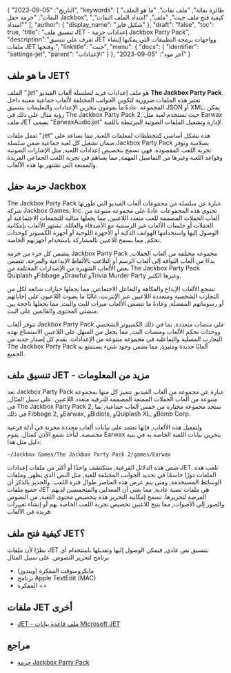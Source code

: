 {
"التاريخ": "05-09-2023",
  "keywords": [
"طائرة نفاثة",
"ملف نفاث",
"ما هو الملف النفاث",
"حزمة حفل Jackbox",
"كيفية فتح ملف جيت",
"ملف",
"امتداد الملف النفاث",
"امتداد"
],
  "author": {
"display_name": "شكيل فايز"
},
"draft": "false",
"toc": true,
"title": "تنسيق ملف JET - إعدادات حزمة Jackbox Party Pack",
  "description":"تعرف على تنسيق JET وواجهات برمجة التطبيقات التي يمكنها إنشاء ملفات JET وفتحها.",
"linktitle": "جيت",
  "menu": {
    "docs": {
      "identifier": "settings-jet",
"parent": "الإعدادات"
}
},
"آخر مود": "05-09-2023"
}

## ما هو ملف JET؟

الملف ".jet" هو ملف إعدادات فريد لسلسلة ألعاب الفيديو **The Jackbox Party Pack**. تعتبر هذه الملفات ضرورية لتكوين الجوانب المختلفة لألعاب جماعية معينة داخل المجموعة. عادةً ما يقومون بتخزين الإعدادات والتعليمات بتنسيق JSON أو XML. يمكن رؤية مثال على ذلك في The Jackbox Party Pack 2, حيث تستخدم لعبة مثل Earwax ملف JET يسمى "EarwaxAudio.jet" لإدارة وتشغيل الملفات الصوتية المرتبطة باللعبة.

تعمل ملفات ".jet" هذه بشكل أساسي كمخططات لمعلمات اللعبة, مما يساعد على ضمان تشغيل كل لعبة جماعية ضمن سلسلة Jackbox Party Pack بسلاسة وتوفر تجربة اللعب المقصودة. فهي تسمح بتخصيص إعدادات اللعبة, مثل الإشارات الصوتية وقواعد اللعبة وغيرها من التفاصيل المهمة, مما يساهم في تجربة اللعب الجماعي الفريدة والممتعة التي تشتهر بها هذه الألعاب.

## حزمة حفل Jackbox

The Jackbox Party Pack عبارة عن سلسلة من مجموعات ألعاب الفيديو التي طورتها شركة Jackbox Games, Inc. تحتوي هذه المجموعات عادةً على مجموعة متنوعة من ألعاب الحفلات المصممة للعب متعدد اللاعبين, مما يجعلها مثالية للتجمعات الاجتماعية أو الحفلات أو جلسات الألعاب غير الرسمية مع الأصدقاء والعائلة. تشتهر الألعاب بإمكانية الوصول إليها واستخدامها الهواتف الذكية أو الأجهزة اللوحية أو أجهزة الكمبيوتر كوحدات تحكم, مما يسمح للاعبين بالمشاركة باستخدام أجهزتهم الخاصة.

يتضمن كل جزء من حزمة Jackbox Party Pack مجموعة مختلفة من ألعاب الحفلات, بدءًا من ألعاب التوافه إلى ألعاب الرسم أو التلاعب بالألفاظ الإبداعية والمرحة. تتضمن بعض الألعاب الشهيرة من الإصدارات المختلفة من The Jackbox Party Pack Quiplash وFibbage وDrawful وTrivia Murder Party وغيرها الكثير.

تشجع الألعاب الإبداع والفكاهة والتفاعل الاجتماعي, مما يجعلها خيارات شائعة لكل من التجارب الشخصية ومتعددة اللاعبين عبر الإنترنت. غالبًا ما يصوت اللاعبون على إجاباتهم أو رسوماتهم المفضلة, وعادةً ما تتضمن الألعاب ميزات للبث والبث, مما يجعلها ناجحة بين منشئي المحتوى والقائمين على البث.

تتوفر ألعاب Jackbox Party Pack على منصات متعددة, بما في ذلك الكمبيوتر الشخصي ووحدات تحكم الألعاب ومنصات البث, مما يجعل من السهل على اللاعبين الاستمتاع بهذه التجارب المسلية والتفاعلية في مجموعة متنوعة من الإعدادات. يقدم كل إصدار جديد من The Jackbox Party Pack ألعابًا جديدة ومثيرة, مما يضمن وجود شيء يستمتع به الجميع.

## تنسيق ملف JET - مزيد من المعلومات

تعد Jackbox Party Pack عبارة عن مجموعة من ألعاب الفيديو, تتميز كل منها بمجموعة متنوعة من ألعاب الحفلات الممتعة المصممة للترفيه متعدد اللاعبين. على سبيل المثال, في The Jackbox Party Pack 2, ستجد مجموعة مختارة من خمس ألعاب جماعية, بما في ذلك Fibbage 2, وEarwax, وBidiots, وQuiplash XL, وBomb Corp.

ولتفعيل هذه الألعاب, فإنها تعتمد على بيانات ألعاب محددة مخزنة في أدلة فرعية مخصصة. لنأخذ شمع الأذن كمثال. يقوم Earwax بتخزين بيانات اللعبة الخاصة به في بنية دليل مثل هذا:

```
~/Jackbox Games/The Jackbox Party Pack 2/games/Earwax
```

ضمن هذه الدلائل الفرعية, ستكتشف واحدًا أو أكثر من ملفات إعدادات JET. تلعب هذه الملفات دورًا حاسمًا في تحديد الجوانب المختلفة للعبة, مثل النص الذي يظهر, وملفات الوسائط المستخدمة, ومتى يتم عرض هذه العناصر طوال فترة اللعب. والجدير بالذكر أن جميع ملفات JET هي ملفات نصية عادية, مما يعني أن المعدلين والمتحمسين لديهم الفرصة لتحريرها. تسمح إمكانية التحرير هذه بتخصيص محتوى اللعبة, من النصوص والصور إلى الأصوات, مما يتيح للاعبين تخصيص تجربة اللعب الخاصة بهم أو إنشاء تغييرات فريدة في الألعاب.

## كيفية فتح ملف JET؟

نظرًا لأن ملفات JET بتنسيق نص عادي, فيمكن الوصول إليها وتعديلها باستخدام أي برنامج لتحرير النصوص. على سبيل المثال

- مايكروسوفت المفكرة (ويندوز)
- برنامج Apple TextEdit (MAC)
- المفكرة ++

## ملفات JET أخرى

- [JET - ملف قاعدة بيانات Microsoft JET](/ar/database/jet/)

## مراجع
* [حزمة Jackbox Party Pack](https://en.wikipedia.org/wiki/The_Jackbox_Party_Pack)


